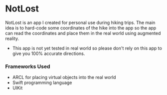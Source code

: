 # NotLost

NotLost is an app I created for personal use during hiking trips. The main idea is to hard-code some coordinates of the hike into the app so the app can read the coordinates and place them in the real world using augmented reality.

* This app is not yet tested in real world so please don't rely on this app to give you 100% accurate directions. 


### Frameworks Used
- ARCL for placing virtual objects into the real world 
- Swift programming language 
- UIKit 


